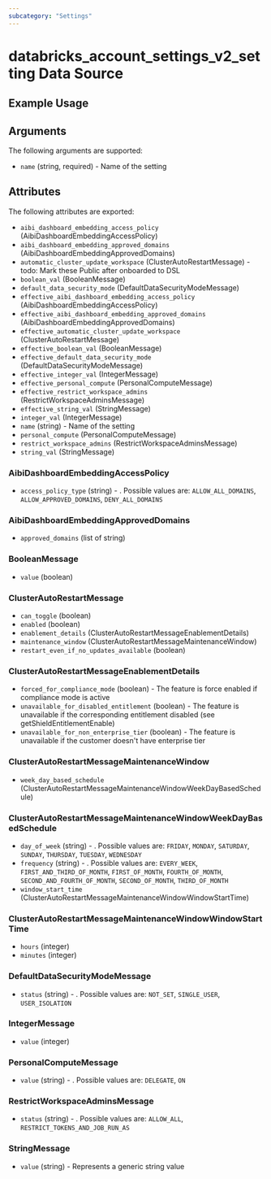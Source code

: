 ```yaml
---
subcategory: "Settings"
---
```

# databricks_account_settings_v2_setting Data Source


## Example Usage


## Arguments
The following arguments are supported:
* `name` (string, required) - Name of the setting

## Attributes
The following attributes are exported:
* `aibi_dashboard_embedding_access_policy` (AibiDashboardEmbeddingAccessPolicy)
* `aibi_dashboard_embedding_approved_domains` (AibiDashboardEmbeddingApprovedDomains)
* `automatic_cluster_update_workspace` (ClusterAutoRestartMessage) - todo: Mark these Public after onboarded to DSL
* `boolean_val` (BooleanMessage)
* `default_data_security_mode` (DefaultDataSecurityModeMessage)
* `effective_aibi_dashboard_embedding_access_policy` (AibiDashboardEmbeddingAccessPolicy)
* `effective_aibi_dashboard_embedding_approved_domains` (AibiDashboardEmbeddingApprovedDomains)
* `effective_automatic_cluster_update_workspace` (ClusterAutoRestartMessage)
* `effective_boolean_val` (BooleanMessage)
* `effective_default_data_security_mode` (DefaultDataSecurityModeMessage)
* `effective_integer_val` (IntegerMessage)
* `effective_personal_compute` (PersonalComputeMessage)
* `effective_restrict_workspace_admins` (RestrictWorkspaceAdminsMessage)
* `effective_string_val` (StringMessage)
* `integer_val` (IntegerMessage)
* `name` (string) - Name of the setting
* `personal_compute` (PersonalComputeMessage)
* `restrict_workspace_admins` (RestrictWorkspaceAdminsMessage)
* `string_val` (StringMessage)

### AibiDashboardEmbeddingAccessPolicy
* `access_policy_type` (string) - . Possible values are: `ALLOW_ALL_DOMAINS`, `ALLOW_APPROVED_DOMAINS`, `DENY_ALL_DOMAINS`

### AibiDashboardEmbeddingApprovedDomains
* `approved_domains` (list of string)

### BooleanMessage
* `value` (boolean)

### ClusterAutoRestartMessage
* `can_toggle` (boolean)
* `enabled` (boolean)
* `enablement_details` (ClusterAutoRestartMessageEnablementDetails)
* `maintenance_window` (ClusterAutoRestartMessageMaintenanceWindow)
* `restart_even_if_no_updates_available` (boolean)

### ClusterAutoRestartMessageEnablementDetails
* `forced_for_compliance_mode` (boolean) - The feature is force enabled if compliance mode is active
* `unavailable_for_disabled_entitlement` (boolean) - The feature is unavailable if the corresponding entitlement disabled (see getShieldEntitlementEnable)
* `unavailable_for_non_enterprise_tier` (boolean) - The feature is unavailable if the customer doesn't have enterprise tier

### ClusterAutoRestartMessageMaintenanceWindow
* `week_day_based_schedule` (ClusterAutoRestartMessageMaintenanceWindowWeekDayBasedSchedule)

### ClusterAutoRestartMessageMaintenanceWindowWeekDayBasedSchedule
* `day_of_week` (string) - . Possible values are: `FRIDAY`, `MONDAY`, `SATURDAY`, `SUNDAY`, `THURSDAY`, `TUESDAY`, `WEDNESDAY`
* `frequency` (string) - . Possible values are: `EVERY_WEEK`, `FIRST_AND_THIRD_OF_MONTH`, `FIRST_OF_MONTH`, `FOURTH_OF_MONTH`, `SECOND_AND_FOURTH_OF_MONTH`, `SECOND_OF_MONTH`, `THIRD_OF_MONTH`
* `window_start_time` (ClusterAutoRestartMessageMaintenanceWindowWindowStartTime)

### ClusterAutoRestartMessageMaintenanceWindowWindowStartTime
* `hours` (integer)
* `minutes` (integer)

### DefaultDataSecurityModeMessage
* `status` (string) - . Possible values are: `NOT_SET`, `SINGLE_USER`, `USER_ISOLATION`

### IntegerMessage
* `value` (integer)

### PersonalComputeMessage
* `value` (string) - . Possible values are: `DELEGATE`, `ON`

### RestrictWorkspaceAdminsMessage
* `status` (string) - . Possible values are: `ALLOW_ALL`, `RESTRICT_TOKENS_AND_JOB_RUN_AS`

### StringMessage
* `value` (string) - Represents a generic string value